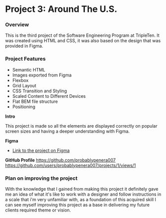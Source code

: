 # Project 3: Around The U.S.

### Overview

This is the third project of the Software Engineering Program at TripleTen. It was created using HTML and CSS, it was also based on the design that was provided in Figma.

### Project Features

- Semantic HTML
- Images exported from Figma
- Flexbox
- Grid Layout
- CSS Transition and Styling
- Scaled Content to Different Devices
- Flat BEM file structure
- Positioning

**Intro**

This project is made so all the elements are displayed correctly on popular screen sizes and having a deeper understanding with Figma.

**Figma**

- [Link to the project on Figma](https://www.figma.com/file/ii4xxsJ0ghevUOcssTlHZv/Sprint-3%3A-Around-the-US?node-id=0%3A1)

**GitHub Profile**
https://github.com/probablypenera007
https://github.com/users/probablypenera007/projects/1/views/1

### Plan on improving the project

With the knowledge that I gained from making this project it definitely gave me an idea of what it's like to work with a designer and follow instructions in a scale that i'm very unfamiliar with, as a foundation of this acquired skill I can see myself improving this project as a base in delivering my future clients required theme or vision.
